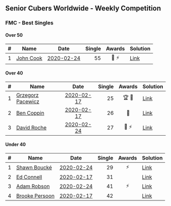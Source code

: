 ## Senior Cubers Worldwide - Weekly Competition
### FMC - Best Singles

#### Over 50

| # | Name | Date | Single | Awards | Solution |
| :--: | -- | :--: | --: | :--: | -- |
| 1 | [John Cook](../persons/john_cook.md) | [2020-02-24](2020-02-24.md) | 55 | 🥉 ⚡ | [Link](https://www.facebook.com/groups/1604105099735401/permalink/2146673152145257/) |

#### Over 40

| # | Name | Date | Single | Awards | Solution |
| :--: | -- | :--: | --: | :--: | -- |
| 1 | [Grzegorz Pacewicz](../persons/grzegorz_pacewicz.md) | [2020-02-17](2020-02-17.md) | 25 | 🏆 🥇 | [Link](https://www.facebook.com/groups/1604105099735401/permalink/2138923996253506/) |
| 2 | [Ben Coppin](../persons/ben_coppin.md) | [2020-02-17](2020-02-17.md) | 26 | 🥈 | [Link](https://www.facebook.com/groups/1604105099735401/permalink/2138923996253506/) |
| 3 | [David Roche](../persons/david_roche.md) | [2020-02-24](2020-02-24.md) | 27 | 🥈 ⚡ | [Link](https://www.facebook.com/groups/1604105099735401/permalink/2146673152145257/) |

#### Under 40

| # | Name | Date | Single | Awards | Solution |
| :--: | -- | :--: | --: | :--: | -- |
| 1 | [Shawn Boucké](../persons/shawn_boucke.md) | [2020-02-24](2020-02-24.md) | 29 | ⚡ | [Link](https://www.facebook.com/groups/1604105099735401/permalink/2146673152145257/) |
| 2 | [Ed Connell](../persons/ed_connell.md) | [2020-02-17](2020-02-17.md) | 31 |  | [Link](https://www.facebook.com/groups/1604105099735401/permalink/2138923996253506/) |
| 3 | [Adam Robson](../persons/adam_robson.md) | [2020-02-24](2020-02-24.md) | 41 | ⚡ | [Link](https://www.facebook.com/groups/1604105099735401/permalink/2146673152145257/) |
| 4 | [Brooke Persoon](../persons/brooke_persoon.md) | [2020-02-17](2020-02-17.md) | 42 |  | [Link](https://www.facebook.com/groups/1604105099735401/permalink/2138923996253506/) |


<script async src="https://www.googletagmanager.com/gtag/js?id=UA-86348435-3">
<script>window.dataLayer = window.dataLayer || []; function gtag() {dataLayer.push(arguments);} gtag('js', new Date()); gtag('config', 'UA-86348435-3');</script>
